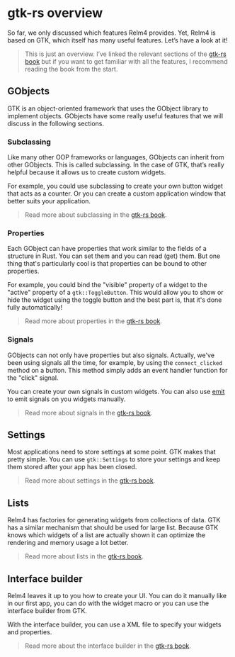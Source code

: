 # gtk-rs overview

So far, we only discussed which features Relm4 provides. Yet, Relm4 is based on GTK, which itself has many useful features. Let’s have a look at it!

> This is just an overview. I’ve linked the relevant sections of the [gtk-rs book](https://gtk-rs.org/gtk4-rs/git/book/) but if you want to get familiar with all the features, I recommend reading the book from the start.

## GObjects

GTK is an object-oriented framework that uses the GObject library to implement objects. GObjects have some really useful features that we will discuss in the following sections.

### Subclassing

Like many other OOP frameworks or languages, GObjects can inherit from other GObjects. This is called subclassing. In the case of GTK, that’s really helpful because it allows us to create custom widgets. 

For example, you could use subclassing to create your own button widget that acts as a counter. Or you can create a custom application window that better suits your application.

> Read more about subclassing in the [gtk-rs book](https://gtk-rs.org/gtk4-rs/git/book/gobject_subclassing.html).

### Properties

Each GObject can have properties that work similar to the fields of a structure in Rust. You can set them and you can read (get) them. But one thing that's particularly cool is that properties can be bound to other properties.

For example, you could bind the "visible" property of a widget to the "active" property of a `gtk::ToggleButton`. This would allow you to show or hide the widget using the toggle button and the best part is, that it's done fully automatically!

> Read more about properties in the [gtk-rs book](https://gtk-rs.org/gtk4-rs/git/book/gobject_properties.html).

### Signals

GObjects can not only have properties but also signals. Actually, we've been using signals all the time, for example, by using the `connect_clicked` method on a button. This method simply adds an event handler function for the "click" signal.

You can create your own signals in custom widgets. You can also use [emit](https://gtk-rs.org/gtk-rs-core/git/docs/glib/object/trait.ObjectExt.html#tymethod.emit) to emit signals on you widgets manually.

> Read more about signals in the [gtk-rs book](https://gtk-rs.org/gtk4-rs/git/book/gobject_signals.html).

## Settings

Most applications need to store settings at some point. GTK makes that pretty simple. You can use `gtk::Settings` to store your settings and keep them stored after your app has been closed.

> Read more about settings in the [gtk-rs book](https://gtk-rs.org/gtk4-rs/git/book/settings.html).

## Lists

Relm4 has factories for generating widgets from collections of data. GTK has a similar mechanism that should be used for large list. Because GTK knows which widgets of a list are actually shown it can optimize the rendering and memory usage a lot better.

> Read more about lists in the [gtk-rs book](https://gtk-rs.org/gtk4-rs/git/book/lists.html).

## Interface builder

Relm4 leaves it up to you how to create your UI. You can do it manually like in our first app, you can do with the widget macro or you can use the interface builder from GTK.

With the interface builder, you can use a XML file to specify your widgets and properties.

> Read more about the interface builder in the [gtk-rs book](https://gtk-rs.org/gtk4-rs/git/book/interface_builder.html).